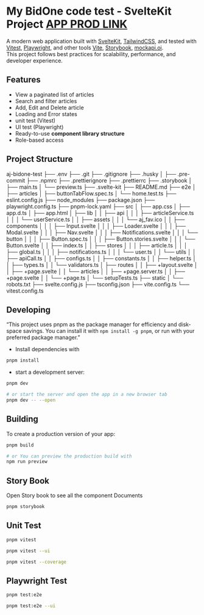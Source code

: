# My BidOne code test - SvelteKit Project [APP PROD LINK](https://aj-articles.netlify.app/)

A modern web application built with [SvelteKit](https://kit.svelte.dev/), [TailwindCSS](https://tailwindcss.com/), and tested with [Vitest](https://vitest.dev/), [Playwright](https://playwright.dev/), and other tools [Vite](https://vite.dev/), [Storybook](https://storybook.js.org/), [mockapi.oi](https://mockapi.io/).  
This project follows best practices for scalability, performance, and developer experience.

## Features

- View a paginated list of articles
- Search and filter articles
- Add, Edit and Delete article
- Loading and Error states
- unit test (Vitest)
- UI test (Playwright)
- Ready-to-use **component library structure**
- Role-based access

## Project Structure

aj-bidone-test
├── .env
├── .git
├── .gitignore
├── .husky
│   ├── .pre-commit
├── .npmrc
├── .prettierignore
├── .prettierrc
├── .storybook
│   ├── main.ts
│   └── preview.ts
├── .svelte-kit
├── README.md
├── e2e
│   ├── articles
│   ├── buttonTabFlow.spec.ts
│   └── home.test.ts
├── eslint.config.js
├── node_modules
├── package.json
├── playwright.config.ts
├── pnpm-lock.yaml
├── src
│   ├── app.css
│   ├── app.d.ts
│   ├── app.html
│   ├── lib
│   │   ├── api
│   │   │   ├── articleService.ts
│   │   │   └── userService.ts
│   │   ├── assets
│   │   │   └── aj_fav.ico
│   │   ├── components
│   │   │   ├── Input.svelte
│   │   │   ├── Loader.svelte
│   │   │   ├── Modal.svelte
│   │   │   ├── Nav.svelte
│   │   │   ├── Notifications.svelte
│   │   │   └── button
│   │   │       ├── Button.spec.ts
│   │   │       ├── Button.stories.svelte
│   │   │       └── Button.svelte
│   │   ├── index.ts
│   │   ├── stores
│   │   │   ├── article.ts
│   │   │   ├── global.ts
│   │   │   ├── notifications.ts
│   │   │   └── user.ts
│   │   └── utils
│   │       ├── apiCall.ts
│   │       ├── configs.ts
│   │       ├── constants.ts
│   │       ├── helper.ts
│   │       ├── types.ts
│   │       └── validators.ts
│   ├── routes
│   │   ├── +layout.svelte
│   │   ├── +page.svelte
│   │   └── articles
│   │       ├── +page.server.ts
│   │       ├── +page.svelte
│   │       └── +page.ts
│   └── setupTests.ts
├── static
│   └── robots.txt
├── svelte.config.js
├── tsconfig.json
├── vite.config.ts
└── vitest.config.ts

## Developing

“This project uses pnpm as the package manager for efficiency and disk-space savings.
You can install it with `npm install -g pnpm`, or run with your preferred package manager.”

- Install dependencies with 

```sh
pnpm install
```
- start a development server:

```sh
pnpm dev

# or start the server and open the app in a new browser tab
pnpm dev -- --open
```

## Building

To create a production version of your app:

```sh
pnpm build

# or You can preview the production build with 
npm run preview
```

## Story Book

Open Story book to see all the component Documents

```sh
pnpm storybook
```

## Unit Test

```sh
pnpm vitest

pnpm vitest --ui

pnpm vitest --coverage 
```

## Playwright Test

```sh
pnpm test:e2e

pnpm test:e2e --ui
```